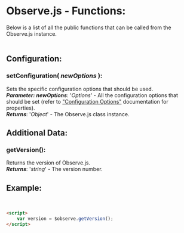 # Observe.js - Functions:

Below is a list of all the public functions that can be called from the Observe.js instance.
<br>
<br>


## Configuration:

### **setConfiguration( *newOptions* )**:
Sets the specific configuration options that should be used.
<br>
***Parameter: newOptions***: '*Options*' - All the configuration options that should be set (refer to ["Configuration Options"](configuration/OPTIONS.md) documentation for properties).
<br>
***Returns***: '*Object*' - The Observe.js class instance.
<br>


## Additional Data:

### **getVersion()**:
Returns the version of Observe.js.
<br>
***Returns***: '*string*' - The version number.
<br>


## Example:
<br/>

```markdown
<script> 
    var version = $observe.getVersion();
</script>
```